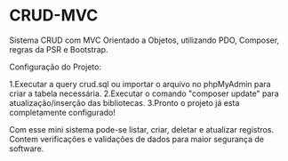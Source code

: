 # CRUD-MVC
Sistema CRUD com MVC Orientado a Objetos, utilizando PDO, Composer, regras da PSR e Bootstrap.

Configuração do Projeto: 

1.Executar a query crud.sql ou importar o arquivo no phpMyAdmin para criar a tabela necessária.
2.Executar o comando "composer update" para atualização/inserção das bibliotecas.
3.Pronto o projeto já esta completamente configurado!

Com esse mini sistema pode-se listar, criar, deletar e atualizar registros.
Contem verificações e validações de dados para maior segurança de software.
